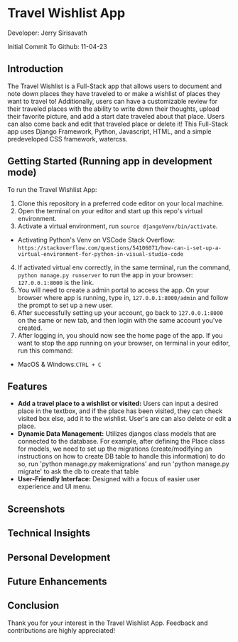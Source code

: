 # Travel Wishlist App

Developer: Jerry Sirisavath

Initial Commit To Github: 11-04-23

## Introduction

The Travel Wishlist is a Full-Stack app that allows users to document and note down places they have traveled to or make a wishlist of places they want to travel to! Additionally, users can have a customizable review for their traveled places with the ability to write down their thoughts, upload their favorite picture, and add a start date traveled about that place. Users can also come back and edit that traveled place or delete it! This Full-Stack app uses Django Framework, Python, Javascript, HTML, and a simple predeveloped CSS framework, watercss. 


## Getting Started (Running app in development mode)

To run the Travel Wishlist App:
1. Clone this repository in a preferred code editor on your local machine.
2. Open the terminal on your editor and start up this repo's virtual environment.
3. Activate a virtual environment, run `source djangoVenv/bin/activate`.
- Activating Python's Venv on VSCode Stack Overflow: 
`https://stackoverflow.com/questions/54106071/how-can-i-set-up-a-virtual-environment-for-python-in-visual-studio-code`

4. If activated virtual env correctly, in the same terminal, run the command, `python manage.py runserver` to run the app in your browser: `127.0.0.1:8000` is the link.
5. You will need to create a admin portal to access the app. On your browser where app is running, type in, `127.0.0.1:8000/admin` and follow the prompt to set up a new user.
6. After successfully setting up your account, go back to `127.0.0.1:8000` on the same or new tab, and then login with the same account you've created.
7. After logging in, you should now see the home page of the app. If you  want to stop the app running on your browser, on terminal in your editor, run this command: 
- MacOS & Windows:`CTRL + C`



## Features

- **Add a travel place to a wishlist or visited:** Users can input a desired place in the textbox, and if the place has been visited, they can check visited box else, add it to the wishlist. User's are can also delete or edit a place.
- **Dynamic Data Management:** Utilizes djangos class models that are connected to the database. For example, after defining the Place class for models, we need to set up the migrations (create/modifying an instructions on how to create DB table to handle this information) to do so, run 'python manage.py makemigrations' and run 'python manage.py migrate' to ask the db to create that table
- **User-Friendly Interface:** Designed with a focus of easier user experience and UI menu.


## Screenshots 




## Technical Insights



## Personal Development



## Future Enhancements


## Conclusion


Thank you for your interest in the Travel Wishlist App. Feedback and contributions are highly appreciated!

